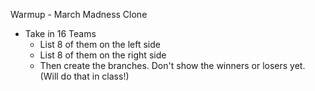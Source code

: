 Warmup - March Madness Clone

- Take in 16 Teams
  - List 8 of them on the left side
  - List 8 of them on the right side
  - Then create the branches. Don't show the winners or losers yet. (Will do that in class!)
  